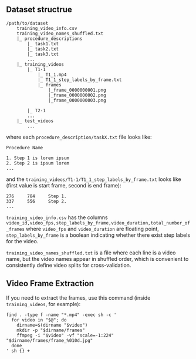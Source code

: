 
## Dataset structrue

```
/path/to/dataset
    training_video_info.csv
    training_video_names_shuffled.txt
    |_ procedure_descriptions
        |_ task1.txt
        |_ task2.txt
        |_ task3.txt
        ...
    |_ training_videos
        |_ T1-1
            |_ T1_1.mp4
            |_ T1_1_step_labels_by_frame.txt
            |_ frames
                |_frame_0000000001.png
                |_frame_0000000002.png
                |_frame_0000000003.png

        |_ T2-1
        ...
    |_ test_videos
        ...
```

where each `procedure_description/taskX.txt` file looks like:

```
Procedure Name

1. Step 1 is lorem ipsum
2. Step 2 is ipsum lorem
...
```

and the `training_videos/T1-1/T1_1_step_labels_by_frame.txt` looks like (first value is start frame, second is end frame):

```
276     784     Step 1.
337     556     Step 2.
...
```

`training_video_info.csv` has the columns `video_id,video_fps,step_labels_by_frame,video_duration,total_number_of_frames` where `video_fps` and `video_duration` are floating point, `step_labels_by_frame` is a boolean indicating whether there exist step labels for the video.

`training_video_names_shuffled.txt` is a file where each line is a video name, but the video names appear in shuffled order, which is convenient to consistently define video splits for cross-validation.

## Video Frame Extraction

If you need to extract the frames, use this command (inside `training_videos`, for example):

```
find . -type f -name "*.mp4" -exec sh -c '
  for video in "$@"; do
    dirname=$(dirname "$video")
    mkdir -p "$dirname/frames"
    ffmpeg -i "$video" -vf "scale=-1:224" "$dirname/frames/frame_%010d.jpg"
  done
' sh {} +
```
